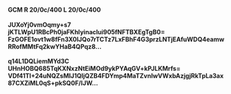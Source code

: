 #### GCM R 20/0c/400 L 20/0c/400
**JUXoYj0vmOqmy+s7**<br/>**jKTLWpU1RBcPh0jaFKhIyinaclui905fNFTBXEgTgB0=**<br/>**FzGOFE1ovt1w8fFn3X0IJQo7rTCTz7LxFBhF4G3przLNTjEAfuWDQ4eamwRRofMMtFq2kwYHaB4QPqz8...**<br/><br/>
**q14L1DQLiemMYd3C**<br/>**UHnHOBQ685TqKXNxzNtEiMOd9ykPYAqGV+kPJLKMrfs=**<br/>**VDf41TI+24uNQZsMlJ1QIjQZB4FDYmp4MaTZvnlwVWxbAzjgjRkTpLa3ax87CXZiML0qS+pkSQ0F/IJW...**